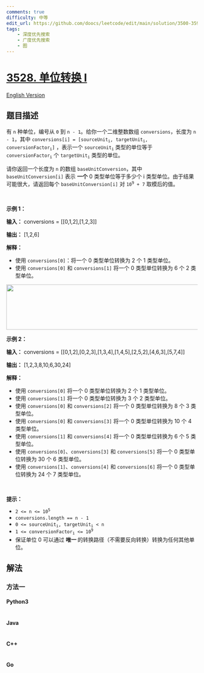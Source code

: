 ```yaml
---
comments: true
difficulty: 中等
edit_url: https://github.com/doocs/leetcode/edit/main/solution/3500-3599/3528.Unit%20Conversion%20I/README.md
tags:
    - 深度优先搜索
    - 广度优先搜索
    - 图
---
```


<!-- problem:start -->

# [3528. 单位转换 I](https://leetcode.cn/problems/unit-conversion-i)

[English Version](/solution/3500-3599/3528.Unit%20Conversion%20I/README_EN.md)

## 题目描述

<!-- description:start -->

<p>有 <code>n</code> 种单位，编号从 <code>0</code> 到 <code>n - 1</code>。给你一个二维整数数组 <code>conversions</code>，长度为 <code>n - 1</code>，其中 <code>conversions[i] = [sourceUnit<sub>i</sub>, targetUnit<sub>i</sub>, conversionFactor<sub>i</sub>]</code>&nbsp;，表示一个&nbsp;<code>sourceUnit<sub>i</sub></code> 类型的单位等于 <code>conversionFactor<sub>i</sub></code> 个 <code>targetUnit<sub>i</sub></code> 类型的单位。</p>

<p>请你返回一个长度为 <code>n</code> 的数组 <code>baseUnitConversion</code>，其中 <code>baseUnitConversion[i]</code> 表示 <strong>一个</strong> 0 类型单位等于多少个 i 类型单位。由于结果可能很大，请返回每个 <code>baseUnitConversion[i]</code> 对 <code>10<sup>9</sup> + 7</code> 取模后的值。</p>

<p>&nbsp;</p>

<p><strong class="example">示例 1：</strong></p>

<div class="example-block">
<p><strong>输入：</strong> <span class="example-io">conversions = [[0,1,2],[1,2,3]]</span></p>

<p><strong>输出：</strong> <span class="example-io">[1,2,6]</span></p>

<p><strong>解释：</strong></p>

<ul>
	<li>使用 <code>conversions[0]</code>：将一个 0 类型单位转换为 2 个 1 类型单位。</li>
	<li>使用&nbsp;<code>conversions[0]</code>&nbsp;和&nbsp;<code>conversions[1]</code>&nbsp;将一个 0 类型单位转换为 6 个 2 类型单位。</li>
</ul>
<img alt="" src="https://fastly.jsdelivr.net/gh/doocs/leetcode@main/solution/3500-3599/3528.Unit%20Conversion%20I/images/1745660099-FZhVTM-example1.png" style="width: 545px; height: 119px;" /></div>

<p><strong class="example">示例 2：</strong></p>

<div class="example-block">
<p><strong>输入：</strong> <span class="example-io">conversions = [[0,1,2],[0,2,3],[1,3,4],[1,4,5],[2,5,2],[4,6,3],[5,7,4]]</span></p>

<p><strong>输出：</strong> <span class="example-io">[1,2,3,8,10,6,30,24]</span></p>

<p><strong>解释：</strong></p>

<ul>
	<li>使用 <code>conversions[0]</code>&nbsp;将一个 0 类型单位转换为 2 个 1 类型单位。</li>
	<li>使用 <code>conversions[1]</code>&nbsp;将一个 0 类型单位转换为 3 个 2 类型单位。</li>
	<li>使用 <code>conversions[0]</code> 和 <code>conversions[2]</code>&nbsp;将一个 0 类型单位转换为 8 个 3 类型单位。</li>
	<li>使用 <code>conversions[0]</code> 和 <code>conversions[3]</code>&nbsp;将一个 0 类型单位转换为 10 个 4 类型单位。</li>
	<li>使用 <code>conversions[1]</code> 和 <code>conversions[4]</code>&nbsp;将一个 0 类型单位转换为 6 个 5 类型单位。</li>
	<li>使用 <code>conversions[0]</code>、<code>conversions[3]</code> 和 <code>conversions[5]</code>&nbsp;将一个 0 类型单位转换为 30 个 6 类型单位。</li>
	<li>使用 <code>conversions[1]</code>、<code>conversions[4]</code> 和 <code>conversions[6]</code>&nbsp;将一个 0 类型单位转换为 24 个 7 类型单位。</li>
</ul>
</div>

<p>&nbsp;</p>

<p><strong>提示：</strong></p>

<ul>
	<li><code>2 &lt;= n &lt;= 10<sup>5</sup></code></li>
	<li><code>conversions.length == n - 1</code></li>
	<li><code>0 &lt;= sourceUnit<sub>i</sub>, targetUnit<sub>i</sub> &lt; n</code></li>
	<li><code>1 &lt;= conversionFactor<sub>i</sub> &lt;= 10<sup>9</sup></code></li>
	<li>保证单位&nbsp;0 可以通过&nbsp;<strong>唯一&nbsp;</strong>的转换路径（不需要反向转换）转换为任何其他单位。</li>
</ul>

<!-- description:end -->

## 解法

<!-- solution:start -->

### 方法一

<!-- tabs:start -->

#### Python3

```python

```

#### Java

```java

```

#### C++

```cpp

```

#### Go

```go

```

<!-- tabs:end -->

<!-- solution:end -->

<!-- problem:end -->
